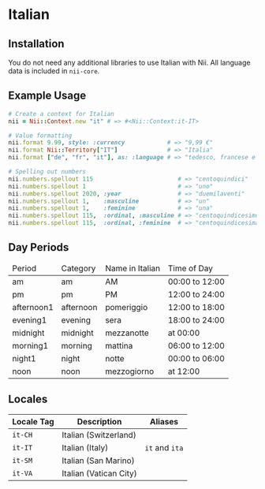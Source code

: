 <!-- This file has been generated. Source: languages/_template.md.erb -->

# Italian

## Installation

You do not need any additional libraries to use Italian with Nii.
All language data is included in `nii-core`.

## Example Usage

``` ruby
# Create a context for Italian
nii = Nii::Context.new "it" # => #<Nii::Context:it-IT>

# Value formatting
nii.format 9.99, style: :currency            # => "9,99 €"
nii.format Nii::Territory["IT"]              # => "Italia"
nii.format ["de", "fr", "it"], as: :language # => "tedesco, francese e italiano"

# Spelling out numbers
nii.numbers.spellout 115                        # => "cento­quindici"
nii.numbers.spellout 1                          # => "uno"
nii.numbers.spellout 2020, :year                # => "due­mila­venti"
nii.numbers.spellout 1,    :masculine           # => "un"
nii.numbers.spellout 1,    :feminine            # => "una"
nii.numbers.spellout 115,  :ordinal, :masculine # => "cento­quindicesimo"
nii.numbers.spellout 115,  :ordinal, :feminine  # => "cento­quindicesima"
```

## Day Periods


<table>
  <thead>
    <tr>
      <td>Period</td>
      <td>Category</td>
      <td>Name in Italian</td>
      <td>Time of Day</td>
    </tr>
  </thead>
  <tbody>
    <tr>
      <td>am</td>
      <td>am</td>
      <td>AM</td>
      <td>00:00 to 12:00</td>
    </tr>
    <tr>
      <td>pm</td>
      <td>pm</td>
      <td>PM</td>
      <td>12:00 to 24:00</td>
    </tr>
    <tr>
      <td>afternoon1</td>
      <td>afternoon</td>
      <td>pomeriggio</td>
      <td>12:00 to 18:00</td>
    </tr>
    <tr>
      <td>evening1</td>
      <td>evening</td>
      <td>sera</td>
      <td>18:00 to 24:00</td>
    </tr>
    <tr>
      <td>midnight</td>
      <td>midnight</td>
      <td>mezzanotte</td>
      <td>at 00:00</td>
    </tr>
    <tr>
      <td>morning1</td>
      <td>morning</td>
      <td>mattina</td>
      <td>06:00 to 12:00</td>
    </tr>
    <tr>
      <td>night1</td>
      <td>night</td>
      <td>notte</td>
      <td>00:00 to 06:00</td>
    </tr>
    <tr>
      <td>noon</td>
      <td>noon</td>
      <td>mezzogiorno</td>
      <td>at 12:00</td>
    </tr>
  </tbody>
</table>



## Locales

<table>
  <thead>
    <tr>
      <th>Locale Tag</th>
      <th>Description</th>
      <th>Aliases</th>
    </tr>
  </thead>
  <tbody>
    <tr>
      <td><code>it-CH</code></td>
      <td>Italian (Switzerland)</td>
      <td></td>
    </tr>
    <tr>
      <td><code>it-IT</code></td>
      <td>Italian (Italy)</td>
      <td><code>it</code> and <code>ita</code></td>
    </tr>
    <tr>
      <td><code>it-SM</code></td>
      <td>Italian (San Marino)</td>
      <td></td>
    </tr>
    <tr>
      <td><code>it-VA</code></td>
      <td>Italian (Vatican City)</td>
      <td></td>
    </tr>
  </tbody>
</table>

